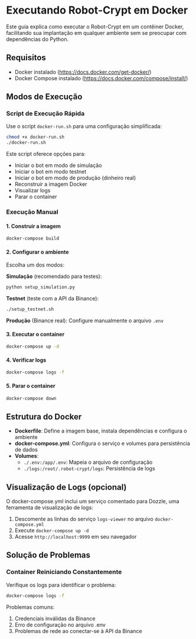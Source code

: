 # Executando Robot-Crypt em Docker

Este guia explica como executar o Robot-Crypt em um contêiner Docker, facilitando sua implantação em qualquer ambiente sem se preocupar com dependências do Python.

## Requisitos

- Docker instalado (https://docs.docker.com/get-docker/)
- Docker Compose instalado (https://docs.docker.com/compose/install/)

## Modos de Execução

### Script de Execução Rápida

Use o script `docker-run.sh` para uma configuração simplificada:

```bash
chmod +x docker-run.sh
./docker-run.sh
```

Este script oferece opções para:
- Iniciar o bot em modo de simulação
- Iniciar o bot em modo testnet
- Iniciar o bot em modo de produção (dinheiro real)
- Reconstruir a imagem Docker
- Visualizar logs
- Parar o container

### Execução Manual

#### 1. Construir a imagem

```bash
docker-compose build
```

#### 2. Configurar o ambiente

Escolha um dos modos:

**Simulação** (recomendado para testes):
```bash
python setup_simulation.py
```

**Testnet** (teste com a API da Binance):
```bash
./setup_testnet.sh
```

**Produção** (Binance real):
Configure manualmente o arquivo `.env`

#### 3. Executar o container

```bash
docker-compose up -d
```

#### 4. Verificar logs

```bash
docker-compose logs -f
```

#### 5. Parar o container

```bash
docker-compose down
```

## Estrutura do Docker

- **Dockerfile**: Define a imagem base, instala dependências e configura o ambiente
- **docker-compose.yml**: Configura o serviço e volumes para persistência de dados
- **Volumes**:
  - `./.env:/app/.env`: Mapeia o arquivo de configuração
  - `./logs:/root/.robot-crypt/logs`: Persistência de logs

## Visualização de Logs (opcional)

O docker-compose.yml inclui um serviço comentado para Dozzle, uma ferramenta de visualização de logs:

1. Descomente as linhas do serviço `logs-viewer` no arquivo `docker-compose.yml`
2. Execute `docker-compose up -d`
3. Acesse `http://localhost:9999` em seu navegador

## Solução de Problemas

### Container Reiniciando Constantemente

Verifique os logs para identificar o problema:
```bash
docker-compose logs -f
```

Problemas comuns:
1. Credenciais inválidas da Binance
2. Erro de configuração no arquivo .env
3. Problemas de rede ao conectar-se à API da Binance

